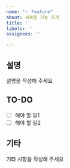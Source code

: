 ```yaml
---
name: "✨ Feature"
about: 새로운 기능 추가
title: ''
labels: ''
assignees: ''

---
```


##  설명
설명을 작성해 주세요

## TO-DO
- [ ] 해야 할 일1
- [ ] 해야 할 일2

## 기타
기타 사항을 작성해 주세요
